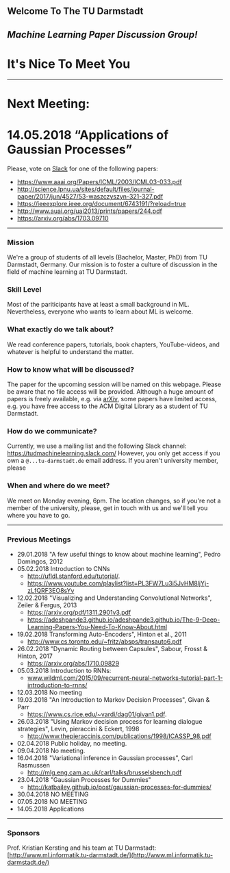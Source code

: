 ## Welcome To The TU Darmstadt
## _Machine Learning Paper Discussion Group!_
# It's Nice To Meet You

- - - -
# Next Meeting: 
# 14.05.2018 “Applications of Gaussian Processes”
Please, vote on [Slack](https://tudmachinelearning.slack.com/messages/C93NMJL49/) for one of the following papers:
* https://www.aaai.org/Papers/ICML/2003/ICML03-033.pdf
* http://science.lpnu.ua/sites/default/files/journal-paper/2017/jun/4527/53-waszczyszyn-321-327.pdf
* https://ieeexplore.ieee.org/document/6743191/?reload=true
* http://www.auai.org/uai2013/prints/papers/244.pdf
* https://arxiv.org/abs/1703.09710
- - - -

### Mission
We're a group of students of all levels (Bachelor, Master, PhD) from TU Darmstadt, Germany.
Our mission is to foster a culture of discussion in the field of machine learning at TU Darmstadt.

### Skill Level
Most of the pariticipants have at least a small background in ML.
Nevertheless, everyone who wants to learn about ML is welcome.

### What exactly do we talk about?
We read conference papers, tutorials, book chapters, YouTube-videos, and whatever is helpful to understand the matter.

### How to know what will be discussed?
The paper for the upcoming session will be named on this webpage.
Please be aware that no file access will be provided. Although a huge amount of papers is freely available, e.g. via [arXiv](https://arxiv.org/), some papers have limited access, e.g. you have free access to the ACM Digital Library as a student of TU Darmstadt.

### How do we communicate?
Currently, we use a mailing list and the following Slack channel:
https://tudmachinelearning.slack.com/
However, you only get access if you own a `@...tu-darmstadt.de` email address.
If you aren't university member, please 

### When and where do we meet?
We meet on Monday evening, 6pm. The location changes, so if you're not a member of the university, please, get in touch with us and we'll tell you where you have to go.

- - - -

### Previous Meetings
* 29.01.2018 "A few useful things to know about machine learning", Pedro Domingos, 2012
* 05.02.2018 Introduction to CNNs 
  * http://ufldl.stanford.edu/tutorial/.
  * https://www.youtube.com/playlist?list=PL3FW7Lu3i5JvHM8ljYj-zLfQRF3EO8sYv
* 12.02.2018 "Visualizing and Understanding Convolutional Networks", Zeiler & Fergus, 2013
  * https://arxiv.org/pdf/1311.2901v3.pdf
  * https://adeshpande3.github.io/adeshpande3.github.io/The-9-Deep-Learning-Papers-You-Need-To-Know-About.html
* 19.02.2018 Transforming Auto-Encoders", Hinton et al., 2011
  * http://www.cs.toronto.edu/~fritz/absps/transauto6.pdf
* 26.02.2018 "Dynamic Routing between Capsules", Sabour, Frosst & Hinton, 2017
  * https://arxiv.org/abs/1710.09829
* 05.03.2018 Introduction to RNNs: 
  * www.wildml.com/2015/09/recurrent-neural-networks-tutorial-part-1-introduction-to-rnns/
* 12.03.2018 No meeting
* 19.03.2018 "An Introduction to Markov Decision Processes", Givan & Parr
  * https://www.cs.rice.edu/~vardi/dag01/givan1.pdf.
* 26.03.2018 "Using Markov decision process for learning dialogue strategies", Levin, pieraccini & Eckert, 1998
  * http://www.thepieraccinis.com/publications/1998/ICASSP_98.pdf
* 02.04.2018 Public holiday, no meeting.
* 09.04.2018 No meeting.
* 16.04.2018 "Variational inference in Gaussian processes", Carl Rasmussen
  * http://mlg.eng.cam.ac.uk/carl/talks/brusselsbench.pdf
* 23.04.2018 "Gaussian Processes for Dummies"
  * http://katbailey.github.io/post/gaussian-processes-for-dummies/
* 30.04.2018 NO MEETING
* 07.05.2018 NO MEETING
* 14.05.2018 Applications

- - - -
### Sponsors
Prof. Kristian Kersting and his team at TU Darmstadt: [http://www.ml.informatik.tu-darmstadt.de/](http://www.ml.informatik.tu-darmstadt.de/)
